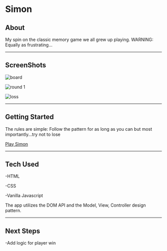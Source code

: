 # Simon

## About

My spin on the classic memory game we all grew up playing. WARNING: Equally as frustrating...

---

## ScreenShots 

![board](board.jpg)

![round 1](board-round_1.jpg)

![loss](board-loss.jpg)

---

## Getting Started

The rules are simple: Follow the pattern for as long as you can but most importantly...try not to lose

 [Play Simon](https://codymurr.github.io/Simon/)

 ---

 ## Tech Used

-HTML

-CSS

-Vanilla Javascript

The app utilizes the DOM API and the Model, View, Controller design pattern. 

---

## Next Steps

-Add logic for player win